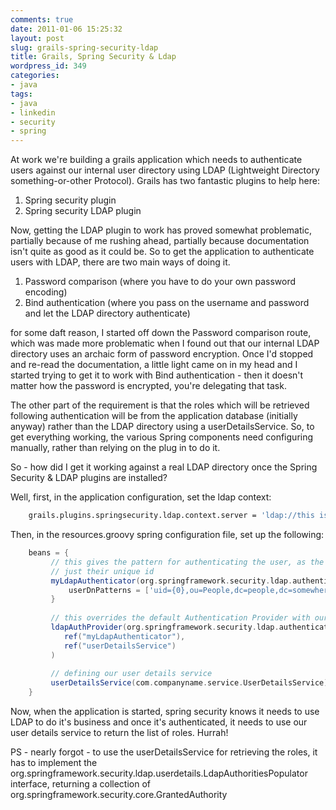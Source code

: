```yaml
---
comments: true
date: 2011-01-06 15:25:32
layout: post
slug: grails-spring-security-ldap
title: Grails, Spring Security & Ldap
wordpress_id: 349
categories:
- java
tags:
- java
- linkedin
- security
- spring
---
```


At work we're building a grails application which needs to authenticate users against our internal user directory using LDAP (Lightweight Directory something-or-other Protocol). Grails has two fantastic plugins to help here:

1. Spring security plugin
2. Spring security LDAP plugin

Now, getting the LDAP plugin to work has proved somewhat problematic, partially because of me rushing ahead, partially because documentation isn't quite as good as it could be. So to get the application to authenticate users with LDAP, there are two main ways of doing it.

1. Password comparison (where you have to do your own password encoding)
2. Bind authentication (where you pass on the username and password and let the LDAP directory authenticate)

for some daft reason, I started off down the Password comparison route, which was made more problematic when I found out that our internal LDAP directory uses an archaic form of password encryption. Once I'd stopped and re-read the documentation, a little light came on in my head and I started trying to get it to work with Bind authentication - then it doesn't matter how the password is encrypted, you're delegating that task.

The other part of the requirement is that the roles which will be retrieved following authentication will be from the application database (initially anyway) rather than the LDAP directory using a userDetailsService. So, to get everything working, the various Spring components need configuring manually, rather than relying on the plug in to do it.

So - how did I get it working against a real LDAP directory once the Spring Security & LDAP plugins are installed?

Well, first, in the application configuration, set the ldap context:

``` sh   
    grails.plugins.springsecurity.ldap.context.server = 'ldap://this is the ip address of my ldap directory:this is the port used'
```

Then, in the resources.groovy spring configuration file, set up the following:

``` groovy    
    beans = {
         // this gives the pattern for authenticating the user, as the user doesn't want to enter the whole thing, 
         // just their unique id
         myLdapAuthenticator(org.springframework.security.ldap.authentication.BindAuthenticator, ref("contextSource")) {
             userDnPatterns = ['uid={0},ou=People,dc=people,dc=somewhereorother,dc=int']
         }
    
         // this overrides the default Authentication Provider with our authenticator and our user details service
         ldapAuthProvider(org.springframework.security.ldap.authentication.LdapAuthenticationProvider,
            ref("myLdapAuthenticator"),
            ref("userDetailsService")
         )
    
         // defining our user details service
         userDetailsService(com.companyname.service.UserDetailsService)   
    }
``` 

Now, when the application is started, spring security knows it needs to use LDAP to do it's business and once it's authenticated, it needs to use our user details service to return the list of roles. Hurrah!

PS - nearly forgot - to use the userDetailsService for retrieving the roles, it has to implement the org.springframework.security.ldap.userdetails.LdapAuthoritiesPopulator interface, returning a collection of org.springframework.security.core.GrantedAuthority
